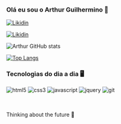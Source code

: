 
### Olá eu sou o Arthur Guilhermino 👋

[![Likidin](https://img.shields.io/badge/LinkedIn-0077B5?style=for-the-badge&logo=linkedin&logoColor=white)](https://www.linkedin.com/in/arthur-guilhermino-5a465825b/)

[![Likidin](https://img.shields.io/badge/Instagram-E4405F?style=for-the-badge&logo=instagram&logoColor=white)](https://www.instagram.com/arthurgn66/)

![Arthur GitHub stats](https://github-readme-stats.vercel.app/api?username=ArthurGuilhermino&show_icons=true&theme=dracula)

[![Top Langs](https://github-readme-stats.vercel.app/api/top-langs/?username=arthurguilhermino&layout=compact)](https://github.com/arthurguilhermino/github-readme-stats)

### Tecnologias do dia a dia 🖥️

<div>
<img align="center" alt="html5" src="https://img.shields.io/badge/HTML5-E34F26?style=for-the-badge&logo=html5&logoColor=white">
<img align="center" alt="css3" src="https://img.shields.io/badge/CSS3-1572B6?style=for-the-badge&logo=css3&logoColor=white">
<img align="center" alt="javascript" src="https://img.shields.io/badge/JavaScript-F7DF1E?style=for-the-badge&logo=javascript&logoColor=black">
<img align="center" alt="jquery" src="https://img.shields.io/badge/jQuery-0769AD?style=for-the-badge&logo=jquery&logoColor=white">
<img align="center" alt="git" src="https://img.shields.io/badge/GIT-E44C30?style=for-the-badge&logo=git&logoColor=white">

</div>

<br/>
<br/>

Thinking about the future 🤔
